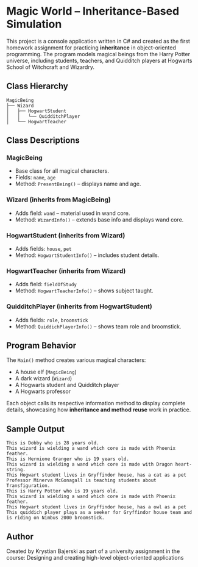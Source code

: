 # Magic World – Inheritance-Based Simulation

This project is a console application written in C# and created as the first homework assignment for practicing **inheritance** in object-oriented programming. The program models magical beings from the Harry Potter universe, including students, teachers, and Quidditch players at Hogwarts School of Witchcraft and Wizardry.

## Class Hierarchy

```
MagicBeing
├── Wizard
│   ├── HogwartStudent
│   │   └── QuidditchPlayer
│   └── HogwartTeacher
```

## Class Descriptions

### MagicBeing
- Base class for all magical characters.
- Fields: `name`, `age`
- Method: `PresentBeing()` – displays name and age.

### Wizard (inherits from MagicBeing)
- Adds field: `wand` – material used in wand core.
- Method: `WizardInfo()` – extends base info and displays wand core.

### HogwartStudent (inherits from Wizard)
- Adds fields: `house`, `pet`
- Method: `HogwartStudentInfo()` – includes student details.

### HogwartTeacher (inherits from Wizard)
- Adds field: `fieldOfStudy`
- Method: `HogwartTeacherInfo()` – shows subject taught.

### QuidditchPlayer (inherits from HogwartStudent)
- Adds fields: `role`, `broomstick`
- Method: `QuiddichPlayerInfo()` – shows team role and broomstick.

## Program Behavior

The `Main()` method creates various magical characters:
- A house elf (`MagicBeing`)
- A dark wizard (`Wizard`)
- A Hogwarts student and Quidditch player
- A Hogwarts professor

Each object calls its respective information method to display complete details, showcasing how **inheritance and method reuse** work in practice.

## Sample Output

```
This is Dobby who is 28 years old.
This wizard is wielding a wand which core is made with Phoenix feather.
This is Hermione Granger who is 19 years old.
This wizard is wielding a wand which core is made with Dragon heart-string.
This Hogwart student lives in Gryffindor house, has a cat as a pet
Professor Minerva McGonagall is teaching students about Transfiguration.
This is Harry Potter who is 19 years old.
This wizard is wielding a wand which core is made with Phoenix feather.
This Hogwart student lives in Gryffindor house, has a owl as a pet
This quiddich player plays as a seeker for Gryffindor house team and is riding on Nimbus 2000 broomstick.
```
## Author

Created by Krystian Bajerski as part of a university assignment in the course:
Designing and creating high-level object-oriented applications
